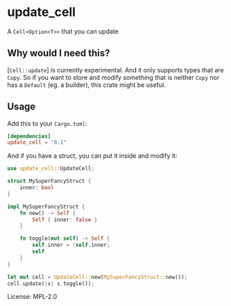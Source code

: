 # update_cell

A `Cell<Option<T>>` that you can update

## Why would I need this?

[`Cell::update`] is currently experimental. And it only supports types
that are `Copy`. So if you want to store and modify something that is
neither `Copy` nor has a `Default` (eg. a builder), this crate might be
useful.

## Usage

Add this to your `Cargo.toml`:

```toml
[dependencies]
update_cell = "0.1"
```

And if you have a struct, you can put it inside and modify it:

```rust
use update_cell::UpdateCell;

struct MySuperFancyStruct {
    inner: bool
}

impl MySuperFancyStruct {
    fn new() -> Self {
        Self { inner: false }
    }

    fn toggle(mut self) -> Self {
        self.inner = !self.inner;
        self
    }
}

let mut cell = UpdateCell::new(MySuperFancyStruct::new());
cell.update(|s| s.toggle());
```

License: MPL-2.0
